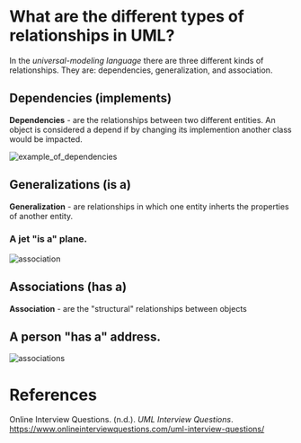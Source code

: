 # What are the different types of relationships in UML? 

In the *universal-modeling language* there 
are three different kinds of relationships. 
They are: dependencies, generalization, and 
association. 

## Dependencies (implements)
**Dependencies** - are the relationships between two different 
		   entities. An object is considered a depend 
  		   if by changing its implemention another class 
		   would be impacted.
		   
![example_of_dependencies](https://user-images.githubusercontent.com/109105989/194687523-6dcf739d-8d01-4f48-b9f6-6e68764d2ade.png)

## Generalizations (is a)
**Generalization** - are relationships in which one entity 
		     inherts the properties of another entity. 
		     
### A jet "is a" plane.
		     
![association](https://user-images.githubusercontent.com/109105989/194687586-a582c984-59ad-47b5-a166-3593c7531b9b.jpg)

## Associations (has a)
**Association** - are the "structural" relationships between objects 

## A person "has a" address.

![associations](https://user-images.githubusercontent.com/109105989/194687730-e46667bd-f07f-4fb3-a9b7-ffe4993655c2.jpg)

# References 
Online Interview Questions. (n.d.). *UML Interview Questions*. <https://www.onlineinterviewquestions.com/uml-interview-questions/> 

